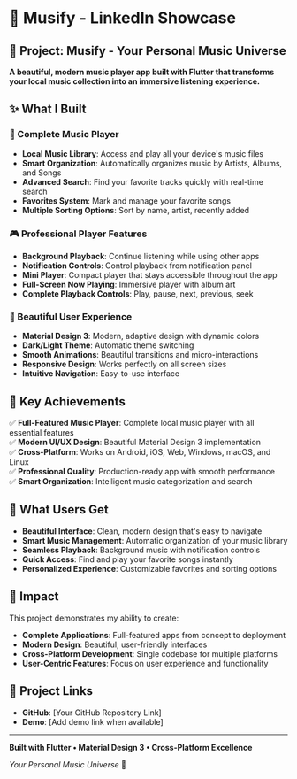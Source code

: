 # 🎵 Musify - LinkedIn Showcase

## 🚀 Project: Musify - Your Personal Music Universe

**A beautiful, modern music player app built with Flutter that transforms your local music collection into an immersive listening experience.**

## ✨ What I Built

### 🎼 Complete Music Player
- **Local Music Library**: Access and play all your device's music files
- **Smart Organization**: Automatically organizes music by Artists, Albums, and Songs
- **Advanced Search**: Find your favorite tracks quickly with real-time search
- **Favorites System**: Mark and manage your favorite songs
- **Multiple Sorting Options**: Sort by name, artist, recently added

### 🎮 Professional Player Features
- **Background Playback**: Continue listening while using other apps
- **Notification Controls**: Control playback from notification panel
- **Mini Player**: Compact player that stays accessible throughout the app
- **Full-Screen Now Playing**: Immersive player with album art
- **Complete Playback Controls**: Play, pause, next, previous, seek

### 🎨 Beautiful User Experience
- **Material Design 3**: Modern, adaptive design with dynamic colors
- **Dark/Light Theme**: Automatic theme switching
- **Smooth Animations**: Beautiful transitions and micro-interactions
- **Responsive Design**: Works perfectly on all screen sizes
- **Intuitive Navigation**: Easy-to-use interface

## 🌟 Key Achievements

✅ **Full-Featured Music Player**: Complete local music player with all essential features  
✅ **Modern UI/UX Design**: Beautiful Material Design 3 implementation  
✅ **Cross-Platform**: Works on Android, iOS, Web, Windows, macOS, and Linux  
✅ **Professional Quality**: Production-ready app with smooth performance  
✅ **Smart Organization**: Intelligent music categorization and search  

## 📱 What Users Get

- **Beautiful Interface**: Clean, modern design that's easy to navigate
- **Smart Music Management**: Automatic organization of your music library
- **Seamless Playback**: Background music with notification controls
- **Quick Access**: Find and play your favorite songs instantly
- **Personalized Experience**: Customizable favorites and sorting options

## 🎯 Impact

This project demonstrates my ability to create:
- **Complete Applications**: Full-featured apps from concept to deployment
- **Modern Design**: Beautiful, user-friendly interfaces
- **Cross-Platform Development**: Single codebase for multiple platforms
- **User-Centric Features**: Focus on user experience and functionality

## 🔗 Project Links

- **GitHub**: [Your GitHub Repository Link]
- **Demo**: [Add demo link when available]

---

**Built with Flutter • Material Design 3 • Cross-Platform Excellence**

*Your Personal Music Universe* 🎵 